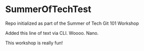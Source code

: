 # SummerOfTechTest



Repo initialized as part of the Summer of Tech Git 101 Workshop

Added this line of text via CLI. Woooo. Nano.


This workshop is really fun!



